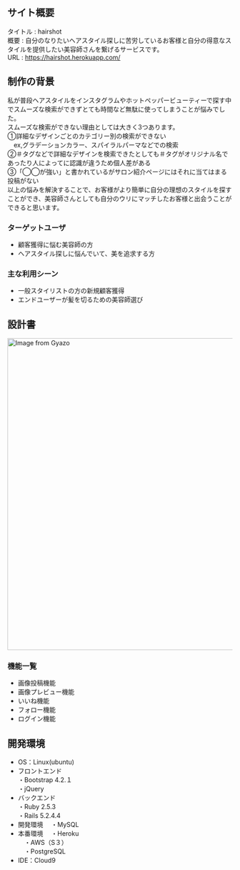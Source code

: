 ## サイト概要

タイトル : hairshot<br>
概要 : 自分のなりたいヘアスタイル探しに苦労しているお客様と自分の得意なスタイルを提供したい美容師さんを繋げるサービスです。<br>
URL : https://hairshot.herokuapp.com/

## 制作の背景

 私が普段ヘアスタイルをインスタグラムやホットペッパービューティーで探す中でスムーズな検索ができずとても時間など無駄に使ってしまうことが悩みでした。<br>
スムーズな検索ができない理由としては大きく3つあります。<br>
①詳細なデザインごとのカテゴリー別の検索ができない<br>
　ex,グラデーションカラー、スパイラルパーマなどでの検索<br>
②＃タグなどで詳細なデザインを検索できたとしても＃タグがオリジナル名であったり人によってに認識が違うため個人差がある<br>
③「◯◯が強い」と書かれているがサロン紹介ページにはそれに当てはまる投稿がない<br>
以上の悩みを解決することで、お客様がより簡単に自分の理想のスタイルを探すことができ、美容師さんとしても自分のウリにマッチしたお客様と出会うことができると思います。

### ターゲットユーザ
- 顧客獲得に悩む美容師の方
- ヘアスタイル探しに悩んでいて、美を追求する方

### 主な利用シーン
- 一般スタイリストの方の新規顧客獲得
- エンドユーザーが髪を切るための美容師選び

## 設計書
<a href="https://gyazo.com/592736802fc88d32b43c2c1bd8c061f6"><img src="https://i.gyazo.com/592736802fc88d32b43c2c1bd8c061f6.png" alt="Image from Gyazo" width="698"/></a>

### 機能一覧
- 画像投稿機能
- 画像プレビュー機能
- いいね機能
- フォロー機能
- ログイン機能

## 開発環境
- OS：Linux(ubuntu)
- フロントエンド<br>
  ・Bootstrap 4.2.１<br>
  ・jQuery
- バックエンド<br>
  ・Ruby 2.5.3<br>
  ・Rails 5.2.4.4
- 開発環境
　・MySQL
- 本番環境
　・Heroku<br>
　・AWS（S３）<br>
　・PostgreSQL
- IDE：Cloud9
